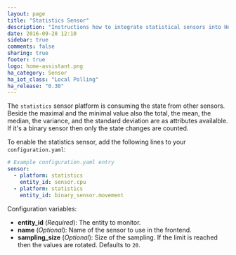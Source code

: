 ```yaml
---
layout: page
title: "Statistics Sensor"
description: "Instructions how to integrate statistical sensors into Home Assistant."
date: 2016-09-28 12:10
sidebar: true
comments: false
sharing: true
footer: true
logo: home-assistant.png
ha_category: Sensor
ha_iot_class: "Local Polling"
ha_release: "0.30"
---
```



The `statistics` sensor platform is consuming the state from other sensors. Beside the maximal and the minimal value also the total, the mean, the median, the variance, and the standard deviation are as attributes availalble. If it's a binary sensor then only the state changes are counted.

To enable the statistics sensor, add the following lines to your `configuration.yaml`:

```yaml
# Example configuration.yaml entry
sensor:
  - platform: statistics
    entity_id: sensor.cpu
  - platform: statistics
    entity_id: binary_sensor.movement
```

Configuration variables:

- **entity_id** (*Required*): The entity to monitor.
- **name** (*Optional*): Name of the sensor to use in the frontend.
- **sampling_size** (*Optional*): Size of the sampling. If the limit is reached then the values are rotated. Defaults to `20`.

